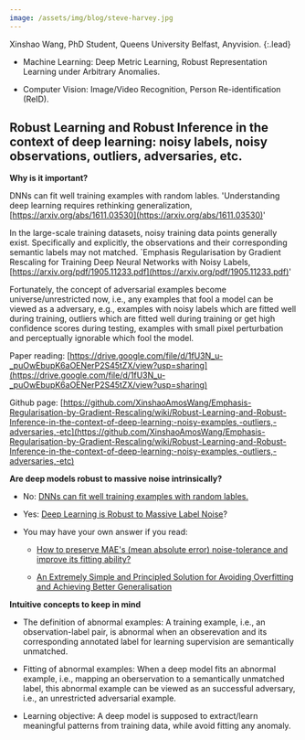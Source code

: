 ```yaml
---
image: /assets/img/blog/steve-harvey.jpg
---
```



Xinshao Wang, PhD Student, Queens University Belfast, Anyvision. 
{:.lead}

* Machine Learning: Deep Metric Learning, Robust Representation Learning under Arbitrary Anomalies. 

* Computer Vision: Image/Video Recognition, Person Re-identification (ReID). 

## Robust Learning and Robust Inference in the context of deep learning: noisy labels, noisy observations, outliers, adversaries, etc. 

**Why is it important?**

DNNs can fit well training examples with random lables. 'Understanding deep learning requires rethinking generalization, [https://arxiv.org/abs/1611.03530](https://arxiv.org/abs/1611.03530)'

In the large-scale training datasets, noisy training data points generally exist. Specifically and explicitly, the observations and their corresponding semantic labels may not matched. `Emphasis Regularisation by Gradient Rescaling for Training Deep Neural Networks with Noisy Labels, [https://arxiv.org/pdf/1905.11233.pdf](https://arxiv.org/pdf/1905.11233.pdf)'

Fortunately, the concept of adversarial examples become universe/unrestricted now, i.e., any examples that fool a model can be viewed as a adversary, e.g., examples with noisy labels which are fitted well during training, outliers which are fitted well during training or get high confidence scores during testing, examples with small pixel perturbation and perceptually ignorable which fool the model.

Paper reading: [https://drive.google.com/file/d/1fU3N_u-_puOwEbupK6aOENerP2S45tZX/view?usp=sharing](https://drive.google.com/file/d/1fU3N_u-_puOwEbupK6aOENerP2S45tZX/view?usp=sharing)

Github page: [https://github.com/XinshaoAmosWang/Emphasis-Regularisation-by-Gradient-Rescaling/wiki/Robust-Learning-and-Robust-Inference-in-the-context-of-deep-learning:-noisy-examples,-outliers,-adversaries,-etc](https://github.com/XinshaoAmosWang/Emphasis-Regularisation-by-Gradient-Rescaling/wiki/Robust-Learning-and-Robust-Inference-in-the-context-of-deep-learning:-noisy-examples,-outliers,-adversaries,-etc)


**Are deep models robust to massive noise intrinsically?**

* No: [DNNs can fit well training examples with random lables.](https://arxiv.org/abs/1611.03530)
* Yes: [Deep Learning is Robust to Massive Label Noise](https://arxiv.org/abs/1705.10694)?

* You may have your own answer if you read: 

    * [How to preserve MAE's (mean absolute error) noise-tolerance and improve its fitting ability?](https://github.com/XinshaoAmosWang/Improving-Mean-Absolute-Error-against-CCE)

    * [An Extremely Simple and Principled Solution for Avoiding Overfitting and Achieving Better Generalisation](https://github.com/XinshaoAmosWang/Emphasis-Regularisation-by-Gradient-Rescaling)   



**Intuitive concepts to keep in mind**

* The definition of abnormal examples: A training example, i.e., an observation-label pair, is abnormal when an obserevation and its corresponding annotated label for learning supervision are semantically unmatched. 

* Fitting of abnormal examples: When a deep model fits an abnormal example, i.e., mapping an oberservation to a semantically unmatched label, this abnormal example can be viewed as an successful adversary, i.e., an unrestricted adversarial example. 

* Learning objective: A deep model is supposed to extract/learn meaningful patterns from training data, while avoid fitting any anomaly. 